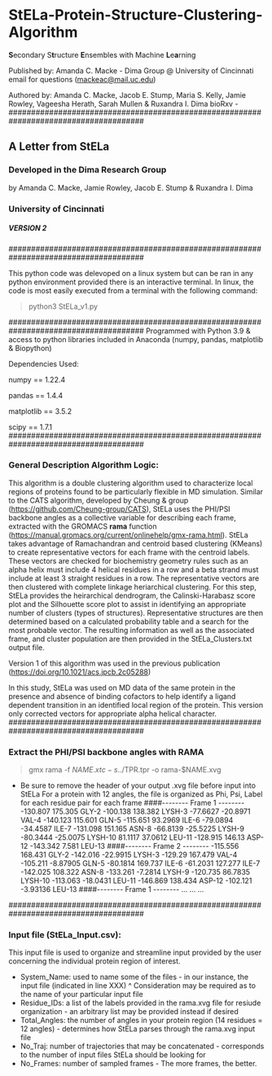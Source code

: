 # StELa-Protein-Structure-Clustering-Algorithm
**S**econdary S**t**ructure **E**nsembles with Machine **L**e**a**rning

Published by: Amanda C. Macke - Dima Group @ University of Cincinnati
email for questions (mackeac@mail.uc.edu)

Authored by: Amanda C. Macke, Jacob E. Stump, Maria S. Kelly, Jamie Rowley, Vageesha Herath, Sarah Mullen & Ruxandra I. Dima
bioRxv - 
###################################################################################### 
## A Letter from StELa 
### Developed in the Dima Research Group 
by Amanda C. Macke, Jamie Rowley, Jacob E. Stump & Ruxandra I. Dima
### University of Cincinnati  
##### VERSION 2
######################################################################################

This python code was delevoped on a linux system but can be ran in any python environment provided there is an interactive terminal. In linux, the code is most easily executed from a terminal with the following command: 

> python3 StELa_v1.py 

######################################################################################
Programmed with Python 3.9 & access to python libraries included in Anaconda (numpy, pandas, matplotlib & Biopython) 

Dependencies Used: 

numpy == 1.22.4 

pandas == 1.4.4 

matplotlib == 3.5.2

scipy == 1.7.1 
######################################################################################
### General Description Algorithm Logic: 
This algorithm is a double clustering algorithm used to characterize local regions of proteins found to be particularly flexible in MD simulation. Similar to the CATS algorithm, developed by Cheung & group (https://github.com/Cheung-group/CATS), StELa uses the PHI/PSI backbone angles as a collective variable for describing each frame, extracted with the GROMACS **rama** function (https://manual.gromacs.org/current/onlinehelp/gmx-rama.html). StELa takes advantage of Ramachandran and centroid based clustering (KMeans) to create representative vectors for each frame with the centroid labels. These vectors are checked for biochemistry geometry rules such as an alpha helix must include 4 helical residues in a row and a beta strand must include at least 3 straight residues in a row. The representative vectors are then clustered with complete linkage heriarchical clustering. For this step, StELa provides the heirarchical dendrogram, the Calinski-Harabasz score plot and the Silhouette score plot to assist in identifying an appropriate number of clusters (types of structures). Representative structures are then determined based on a calculated probability table and a search for the most probable vector. The resulting information as well as the associated frame, and cluster population are then provided in the StELa_Clusters.txt output file.

Version 1 of this algorithm was used in the previous publication (https://doi.org/10.1021/acs.jpcb.2c05288)

In this study, StELa was used on MD data of the same protein in the presence and absence of binding cofactors to help identify a ligand dependent transition in an identified local region of the protein. This version only corrected vectors for appropriate alpha helical character.
######################################################################################
### Extract the PHI/PSI backbone angles with RAMA
>gmx rama -f $NAME.xtc -s ../$TPR.tpr -o rama-$NAME.xvg
- Be sure to remove the header of your output .xvg file before input into StELa
For a protein with 12 angles, the file is organized as Phi, Psi, Label for each residue pair for each frame
####-------- Frame 1 --------
-130.807  175.305  GLY-2
-100.138  138.382  LYSH-3
-77.6627  -20.8971  VAL-4
-140.123  115.601  GLN-5
-115.651  93.2969  ILE-6
-79.0894  -34.4587  ILE-7
-131.098  151.165  ASN-8
-66.8139  -25.5225  LYSH-9
-80.3444  -25.0075  LYSH-10
81.1117  37.0612  LEU-11
-128.915  146.13  ASP-12
-143.342  7.581  LEU-13
####-------- Frame 2 --------
-115.556  168.431  GLY-2
-142.016  -22.9915  LYSH-3
-129.29  167.479  VAL-4
-105.211  -8.87905  GLN-5
-80.1814  169.737  ILE-6
-61.2031  127.277  ILE-7
-142.025  108.322  ASN-8
-133.261  -7.2814  LYSH-9
-120.735  86.7835  LYSH-10
-113.063  -18.0431  LEU-11
-146.869  138.434  ASP-12
-102.121  -3.93136  LEU-13
####-------- Frame 1 --------
...
...
...
  
######################################################################################
### Input file (StELa_Input.csv): 
This input file is used to organize and streamline input provided by the user concerning the individual protein region of interest.
- System_Name: used to name some of the files - in our instance, the input file (indicated in line XXX)
   ^ Consideration may be required as to the name of your particular input file
- Residue_IDs: a list of the labels provided in the rama.xvg file for resiude organization - an arbitrary list may be provided instead if desired
- Total_Angles: the number of angles in your protein region (14 residues = 12 angles) - determines how StELa parses through the rama.xvg input file
- No_Traj: number of trajectories that may be concatenated - corresponds to the number of input files StELa should be looking for
- No_Frames: number of sampled frames - The more frames, the better.
